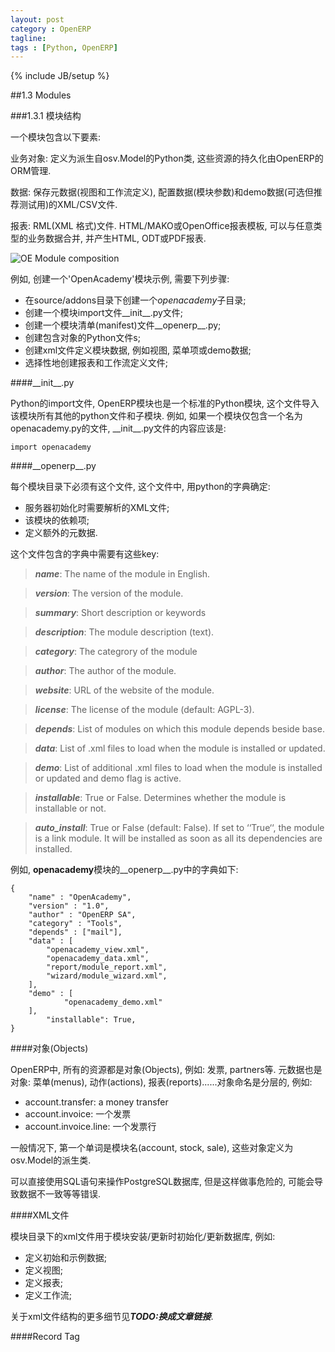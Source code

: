 ```yaml
---
layout: post
category : OpenERP
tagline:
tags : [Python, OpenERP]
---
```

{% include JB/setup %}


##1.3 Modules

###1.3.1 模块结构

一个模块包含以下要素:

业务对象: 定义为派生自osv.Model的Python类, 这些资源的持久化由OpenERP的ORM管理.

数据: 保存元数据(视图和工作流定义), 配置数据(模块参数)和demo数据(可选但推荐测试用)的XML/CSV文件.

报表: RML(XML 格式)文件. HTML/MAKO或OpenOffice报表模板, 可以与任意类型的业务数据合并, 并产生HTML, ODT或PDF报表.

![OE Module composition](https://lh4.googleusercontent.com/-TUpcoLCQCiw/Uz0bz5OzNiI/AAAAAAAAATg/cei0vdpreug/s800/OE_module_composition.png)

例如, 创建一个'OpenAcademy'模块示例, 需要下列步骤:

* 在source/addons目录下创建一个*openacademy*子目录;
* 创建一个模块import文件__init__.py文件;
* 创建一个模块清单(manifest)文件__openerp__.py;
* 创建包含对象的Python文件s;
* 创建xml文件定义模块数据, 例如视图, 菜单项或demo数据;
* 选择性地创建报表和工作流定义文件;

####\_\_init\_\_.py

Python的import文件, OpenERP模块也是一个标准的Python模块, 这个文件导入该模块所有其他的python文件和子模块. 例如, 如果一个模块仅包含一个名为openacademy.py的文件, \_\_init\_\_.py文件的内容应该是:

    import openacademy

####\_\_openerp\_\_.py

每个模块目录下必须有这个文件, 这个文件中, 用python的字典确定:

* 服务器初始化时需要解析的XML文件;
* 该模块的依赖项;
* 定义额外的元数据.

这个文件包含的字典中需要有这些key:

>***name***:             The name of the module in English.

>***version***:          The version of the module.

>***summary***:          Short description or keywords

>***description***:      The module description (text).

>***category***:         The categrory of the module

>***author***:           The author of the module.

>***website***:          URL of the website of the module.

>***license***:          The license of the module (default: AGPL-3).

>***depends***:          List of modules on which this module depends beside base.

>***data***:             List of .xml files to load when the module is installed or updated.

>***demo***:             List of additional .xml files to load when the module is installed or updated and demo flag is active.

>***installable***:      True or False. Determines whether the module is installable or not.

>***auto_install***:     True or False (default: False). If set to ‘‘True‘‘, the module is a link module. It will be installed as soon as all its dependencies are installed.

例如, **openacademy**模块的\_\_openerp\_\_.py中的字典如下:

    {
        "name" : "OpenAcademy",
        "version" : "1.0",
        "author" : "OpenERP SA",
        "category" : "Tools",
        "depends" : ["mail"],
        "data" : [
            "openacademy_view.xml",
            "openacademy_data.xml",
            "report/module_report.xml",
            "wizard/module_wizard.xml",
        ],
        "demo" : [
                "openacademy_demo.xml"
        ],
            "installable": True,
    }

####对象(Objects)

OpenERP中, 所有的资源都是对象(Objects), 例如: 发票, partners等. 元数据也是对象: 菜单(menus), 动作(actions), 报表(reports)......对象命名是分层的, 例如:

* account.transfer: a money transfer
* account.invoice: 一个发票
* account.invoice.line: 一个发票行

一般情况下, 第一个单词是模块名(account, stock, sale), 这些对象定义为osv.Model的派生类.

可以直接使用SQL语句来操作PostgreSQL数据库, 但是这样做事危险的, 可能会导致数据不一致等等错误.

####XML文件

模块目录下的xml文件用于模块安装/更新时初始化/更新数据库, 例如:

* 定义初始和示例数据;
* 定义视图;
* 定义报表;
* 定义工作流;

关于xml文件结构的更多细节见***TODO:换成文章链接***.

####Record Tag
